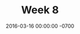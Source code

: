 ---
title: "Week 8"
layout: week
date: 2016-03-16 00:00:00 -0700
goals:
  - "Prototype ONE Exercise in reveal.js"
  - "New design document format in Jekyll (Accomplished)"
nextclass: "portfolio / resume"
permalink: /logs/
todo:
  - "(03/22) Plan thesis document writing over next weeks"
  - "(03/22) Update course progress board and weekly Schedule"
  - "(03/22) Create Self-Introduction Prototype"
done:
  - "(03/21) Write blog post about developing new website"
  - "(03/21) Update website address and ask for feedback"
  - "(03/22) Ping Nick about new thesis website"
  - "(03/22) Schedule Maaike's office hours for next week"
---